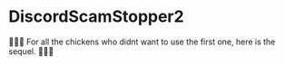 # DiscordScamStopper2
🐔🐔🐔 For all the chickens who didnt want to use the first one, here is the sequel. 🐔🐔🐔
